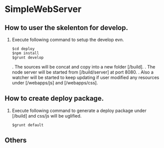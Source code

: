 # SimpleWebServer

## How to user the skelenton for develop.

1. Execute following command to setup the develop evn.

	```Shell
	$cd deploy
	$npm install
	$grunt develop
	```
	. The sources will be concat and copy into a new folder [/build].
	. The node server will be started from [/build/server] at port 8080.
	. Also a watcher will be started to keep updating if user modified any resources under [/webapps/js] and [/webapps/css].


## How to create deploy package.

1. Execute following command to generate a deploy package under [/build] and css/js will be uglified.

	```Shell
	$grunt default
	```

## Others

